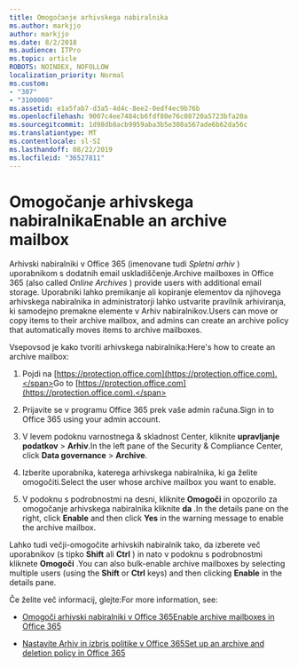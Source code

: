 ```yaml
---
title: Omogočanje arhivskega nabiralnika
ms.author: markjjo
author: markjjo
ms.date: 8/2/2018
ms.audience: ITPro
ms.topic: article
ROBOTS: NOINDEX, NOFOLLOW
localization_priority: Normal
ms.custom:
- "307"
- "3100008"
ms.assetid: e1a5fab7-d3a5-4d4c-8ee2-0edf4ec9b76b
ms.openlocfilehash: 9007c4ee7484cb6fdf80e76c08720a5723bfa20a
ms.sourcegitcommit: 1d98db8acb9959aba3b5e308a567ade6b62da56c
ms.translationtype: MT
ms.contentlocale: sl-SI
ms.lasthandoff: 08/22/2019
ms.locfileid: "36527811"
---
```

# <a name="enable-an-archive-mailbox"></a><span data-ttu-id="95f9e-102">Omogočanje arhivskega nabiralnika</span><span class="sxs-lookup"><span data-stu-id="95f9e-102">Enable an archive mailbox</span></span>

<span data-ttu-id="95f9e-103">Arhivski nabiralniki v Office 365 (imenovane tudi *Spletni arhiv* ) uporabnikom s dodatnih email uskladiščenje.</span><span class="sxs-lookup"><span data-stu-id="95f9e-103">Archive mailboxes in Office 365 (also called  *Online Archives*  ) provide users with additional email storage.</span></span> <span data-ttu-id="95f9e-104">Uporabniki lahko premikanje ali kopiranje elementov da njihovega arhivskega nabiralnika in administratorji lahko ustvarite pravilnik arhiviranja, ki samodejno premakne elemente v Arhiv nabiralnikov.</span><span class="sxs-lookup"><span data-stu-id="95f9e-104">Users can move or copy items to their archive mailbox, and admins can create an archive policy that automatically moves items to archive mailboxes.</span></span>
  
<span data-ttu-id="95f9e-105">Vsepovsod je kako tvoriti arhivskega nabiralnika:</span><span class="sxs-lookup"><span data-stu-id="95f9e-105">Here's how to create an archive mailbox:</span></span>
  
1. <span data-ttu-id="95f9e-106">Pojdi na [https://protection.office.com](https://protection.office.com).</span><span class="sxs-lookup"><span data-stu-id="95f9e-106">Go to [https://protection.office.com](https://protection.office.com).</span></span>

2. <span data-ttu-id="95f9e-107">Prijavite se v programu Office 365 prek vaše admin računa.</span><span class="sxs-lookup"><span data-stu-id="95f9e-107">Sign in to Office 365 using your admin account.</span></span>

3. <span data-ttu-id="95f9e-108">V levem podoknu varnostnega &amp; skladnost Center, kliknite **upravljanje podatkov** \> **Arhiv**.</span><span class="sxs-lookup"><span data-stu-id="95f9e-108">In the left pane of the Security &amp; Compliance Center, click **Data governance** \> **Archive**.</span></span>

4. <span data-ttu-id="95f9e-109">Izberite uporabnika, katerega arhivskega nabiralnika, ki ga želite omogočiti.</span><span class="sxs-lookup"><span data-stu-id="95f9e-109">Select the user whose archive mailbox you want to enable.</span></span>

5. <span data-ttu-id="95f9e-110">V podoknu s podrobnostmi na desni, kliknite **Omogoči** in opozorilo za omogočanje arhivskega nabiralnika kliknite **da** .</span><span class="sxs-lookup"><span data-stu-id="95f9e-110">In the details pane on the right, click **Enable** and then click **Yes** in the warning message to enable the archive mailbox.</span></span>

<span data-ttu-id="95f9e-111">Lahko tudi večji-omogočite arhivskih nabiralnik tako, da izberete več uporabnikov (s tipko **Shift** ali **Ctrl** ) in nato v podoknu s podrobnostmi kliknete **Omogoči** .</span><span class="sxs-lookup"><span data-stu-id="95f9e-111">You can also bulk-enable archive mailboxes by selecting multiple users (using the **Shift** or **Ctrl** keys) and then clicking **Enable** in the details pane.</span></span>
  
<span data-ttu-id="95f9e-112">Če želite več informacij, glejte:</span><span class="sxs-lookup"><span data-stu-id="95f9e-112">For more information, see:</span></span>
  
- [<span data-ttu-id="95f9e-113">Omogoči arhivski nabiralniki v Office 365</span><span class="sxs-lookup"><span data-stu-id="95f9e-113">Enable archive mailboxes in Office 365</span></span>](https://support.office.com/article/enable-archive-mailboxes-in-the-office-365-security-compliance-center-268a109e-7843-405b-bb3d-b9393b2342ce)

- [<span data-ttu-id="95f9e-114">Nastavite Arhiv in izbris politike v Office 365</span><span class="sxs-lookup"><span data-stu-id="95f9e-114">Set up an archive and deletion policy in Office 365</span></span>](https://support.office.com/article/Set-up-an-archive-and-deletion-policy-for-mailboxes-in-your-Office-365-organization-ec3587e4-7b4a-40fb-8fb8-8aa05aeae2ce)
